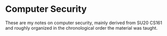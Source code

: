 # Computer Security

These are my notes on computer security, mainly derived from SU20 CS161 and roughly organized in the chronological order the material was taught.
